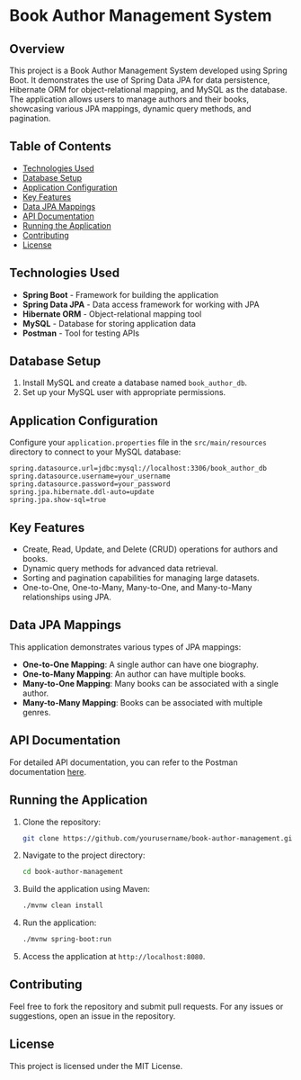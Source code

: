 
# Book Author Management System

## Overview

This project is a Book Author Management System developed using Spring Boot. It demonstrates the use of Spring Data JPA for data persistence, Hibernate ORM for object-relational mapping, and MySQL as the database. The application allows users to manage authors and their books, showcasing various JPA mappings, dynamic query methods, and pagination.

## Table of Contents

- [Technologies Used](#technologies-used)
- [Database Setup](#database-setup)
- [Application Configuration](#application-configuration)
- [Key Features](#key-features)
- [Data JPA Mappings](#data-jpa-mappings)
- [API Documentation](https://documenter.getpostman.com/view/30415721/2sAY4rE4xT)
- [Running the Application](#running-the-application)
- [Contributing](#contributing)
- [License](#license)

## Technologies Used

- **Spring Boot** - Framework for building the application
- **Spring Data JPA** - Data access framework for working with JPA
- **Hibernate ORM** - Object-relational mapping tool
- **MySQL** - Database for storing application data
- **Postman** - Tool for testing APIs

## Database Setup

1. Install MySQL and create a database named `book_author_db`.
2. Set up your MySQL user with appropriate permissions.

## Application Configuration

Configure your `application.properties` file in the `src/main/resources` directory to connect to your MySQL database:

```properties
spring.datasource.url=jdbc:mysql://localhost:3306/book_author_db
spring.datasource.username=your_username
spring.datasource.password=your_password
spring.jpa.hibernate.ddl-auto=update
spring.jpa.show-sql=true
```

## Key Features

- Create, Read, Update, and Delete (CRUD) operations for authors and books.
- Dynamic query methods for advanced data retrieval.
- Sorting and pagination capabilities for managing large datasets.
- One-to-One, One-to-Many, Many-to-One, and Many-to-Many relationships using JPA.

## Data JPA Mappings

This application demonstrates various types of JPA mappings:

- **One-to-One Mapping**: A single author can have one biography.
- **One-to-Many Mapping**: An author can have multiple books.
- **Many-to-One Mapping**: Many books can be associated with a single author.
- **Many-to-Many Mapping**: Books can be associated with multiple genres.

## API Documentation

For detailed API documentation, you can refer to the Postman documentation [here](link-to-your-postman-documentation).

## Running the Application

1. Clone the repository:

   ```bash
   git clone https://github.com/yourusername/book-author-management.git
   ```

2. Navigate to the project directory:

   ```bash
   cd book-author-management
   ```

3. Build the application using Maven:

   ```bash
   ./mvnw clean install
   ```

4. Run the application:

   ```bash
   ./mvnw spring-boot:run
   ```

5. Access the application at `http://localhost:8080`.

## Contributing

Feel free to fork the repository and submit pull requests. For any issues or suggestions, open an issue in the repository.

## License

This project is licensed under the MIT License.
